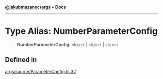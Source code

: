 [**@jakubmazanec/args**](../README.md) • **Docs**

---

# Type Alias: NumberParameterConfig

> **NumberParameterConfig**: `object` \| `object` \| `object`

## Defined in

[args/source/ParameterConfig.ts:32](https://github.com/jakubmazanec/tools/blob/29163046acd1da0224b08fd05ca40f385e9ab4e5/packages/args/source/ParameterConfig.ts#L32)
